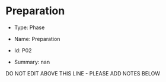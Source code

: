 # Preparation

* Type: Phase

* Name: Preparation

* Id: P02

* Summary: nan

DO NOT EDIT ABOVE THIS LINE - PLEASE ADD NOTES BELOW
